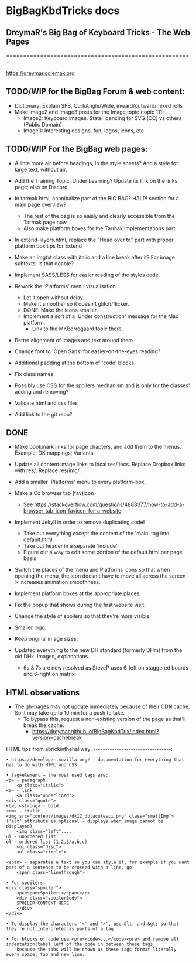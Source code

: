# BigBagKbdTricks docs
## DreymaR's Big Bag of Keyboard Tricks - The Web Pages
=======================================================
  
https://dreymar.colemak.org
  
TODO/WIP for the BigBag Forum & web content:
--------------------------------------------
- Dictionary: Explain SFB, Curl/Angle/Wide, inward/outward/mixed rolls
- Make Image2 and Image3 posts for the Image topic (topic 111)
	- Image2: Keyboard images. State licencing for SVG (CC) vs others (Public Domain)
	- Image3: Interesting designs, fun, logos, icons, etc
  
TODO/WIP For the BigBag web pages:
----------------------------------
- A little more air before headings, in the style sheets? And a style for large text, without air.
- Add the Training Topic. Under Learning? Update its link on the links page; also on Discord.
- In tarmak.html, cannibalize part of the BIG BAG? HALP! section for a main page overview?
	- The rest of the bag is so easily and clearly accessible from the Tarmak page now
	- Also make platform boxes for the Tarmak implementations part
- In extend-layers.html, replace the "Head over to" part with proper platform box tips for Extend
- Make an imgtxt class with italic and a line break after it? For image subtexts. Is that doable?
  
- Implement SASS/LESS for easier reading of the styles code.
- Rework the 'Platforms' menu visualisation.
	- Let it open without delay.
	- Make it smoother so it doesn't glitch/flicker.
	- DONE: Make the icons smaller.
	- Implement a sort of a 'Under construction' message for the Mac platform.
		- Link to the MKBorregaard topic there.
- Better alignment of images and text around them.
- Change font to 'Open Sans' for easier-on-the-eyes reading?
- Additional padding at the bottom of 'code' blocks.
- Fix class names
- Possibly use CSS for the spoilers mechanism and js only for the classes' adding and removing?
- Validate html and css files
- Add link to the git repo?
  
DONE
----
- Make bookmark links for page chapters, and add them to the menus. Example: DK mappings; Variants.
- Update all content image links to local res/ locs. Replace Dropbox links with res/. Replace res/img/.
- Add a smaller 'Platforms' menu to every platform-box.
- Make a Co browser tab (fav)icon
	- See https://stackoverflow.com/questions/4888377/how-to-add-a-browser-tab-icon-favicon-for-a-website
- Implement Jekyll in order to remove duplicating code!
	- Take out everything except the content of the 'main' tag into default.html.
	- Take out header in a separate 'include'
	- Figure out a way to edit some portion of the default.html per page basis
- Switch the places of the menu and Platforms icons so that when opening the menu, the icon doesn't have to move all across the screen -> increases animation smoothness.
- Implement platform boxes at the appropriate places.
- Fix the popup that shows during the first website visit.
- Change the style of spoilers so that they're more visible.
- Smaller logo.
- Keep original image sizes.
  
- Updated everything to the new DH standard (formerly DHm) from the old DHk. Images, explanations.
	- 6s & 7s are now resolved as SteveP uses 6-left on staggered boards and 6-right on matrix
  
HTML observations
-----------------
- The gh-pages may not update immediately because of their CDN cache. So it may take up to 10 min for a push to take.
	- To bypass this, request a non-existing version of the page as that'll break the cache:
		- https://dreymar.github.io/BigBagKbdTrix/index.html?version=cachebreak

HTML tips from abrickinthehallway:
---------------------------------:
```
• https://developer.mozilla.org/ - documentation for everything that has to do with HTML and CSS

• tag=element – the most used tags are:
<p> - paragraph
    <p class="italic">
<a> - link
    <a class="underlined">
<div class="quote">
<b>, <strong> - bold
<em> - italic
<img src="content/images/dk12_dblacutesci.png" class="smallImg"> ('alt' attribute is optional - displays when image cannot be displayed)
    <img class="left"....
ul - unordered list
ol - ordered list (1,2,3/a,b,c)
    <ul class="disc">
    <ul class="circle">

<span> - separates a text so you can style it, for example if you want part of a sentence to be crossed with a line, go
    <span class="linethrough">

• For spoilers:
<div class="spoiler">
    <p><span>Spoiler:</span></p>
    <div class="spoilerBody">
    SPOILER CONTENT HERE
    </div>
</div>

• To display the characters '<' and '>', use &lt; and &gt; so that they're not interpreted as parts of a tag

• For blocks of code use <pre><code>...</code><pre> and remove all indentation(tabs) left of the code in between these tags 
    because the tabs will be shown as these tags format literally every space, tab and new line.
```
